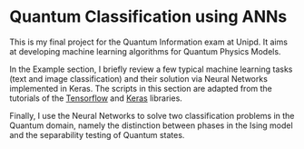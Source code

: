# Quantum Classification using ANNs
This is my final project for the Quantum Information exam at Unipd. It aims at developing machine learning algorithms for Quantum Physics Models.

In the Example section, I briefly review a few typical machine learning tasks (text and image classification) and their solution via Neural Networks implemented in Keras. The scripts in this section are adapted from the tutorials of the [Tensorflow](https://www.tensorflow.org/tutorials/) and [Keras](https://keras.io/getting-started/sequential-model-guide/#examples) libraries.

Finally, I use the Neural Networks to solve two classification problems in the Quantum domain, namely the distinction between phases in the Ising model and the separability testing of Quantum states.
